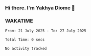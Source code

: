 ### Hi there. I'm Yakhya Diome 👋

### WAKATIME
<!--START_SECTION:waka-->

```txt
From: 21 July 2025 - To: 27 July 2025

Total Time: 0 secs

No activity tracked
```

<!--END_SECTION:waka-->
